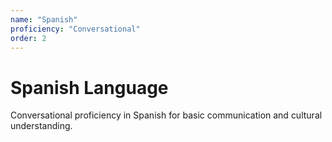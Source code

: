 ```yaml
---
name: "Spanish"
proficiency: "Conversational"
order: 2
---
```


# Spanish Language

Conversational proficiency in Spanish for basic communication and cultural understanding.